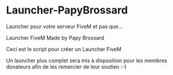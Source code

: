 # Launcher-PapyBrossard
Launcher pour votre serveur FiveM et pas que...

Launcher FiveM Made by Papy Brossard

Ceci est le script pour créer un Launcher FiveM

Un launcher plus complet sera mis à disposition pour les membres donateurs afin de les remercier de leur soutien :-)

